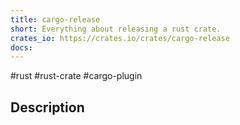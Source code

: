 ```yaml
---
title: cargo-release
short: Everything about releasing a rust crate.
crates_io: https://crates.io/crates/cargo-release
docs:
---
```

#rust #rust-crate #cargo-plugin

## Description